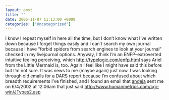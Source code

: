 ```yaml
---
layout: post
title: ""
date: 2005-11-07 11:13:00 +0000
categories: ["Uncategorized"]
---
```


I know I repeat myself in here all the time, but I don’t know what I’ve written down because I forget things easily and I can’t search my own journal because I have “forbid spiders from search engines to look at your journal” checked in my livejournal options. Anyway, I think I’m an ENFP–extroverted intuitive feeling perceiving, which http://typelogic.com/enfp.html says Ariel from the Little Mermaid is, too. Again I feel like I might have said this before but I’m not sure. It was news to me (maybe again) just now. I was looking through old emails for a DARS report because I’m confused about which breadth requirements I’ve finished, and I found an email that [andeja](http://andeja.livejournal.com/) sent me on 6/4/2002 at 12:06am that just said http://www.humanmetrics.com/cgi-win/JTypes2.asp